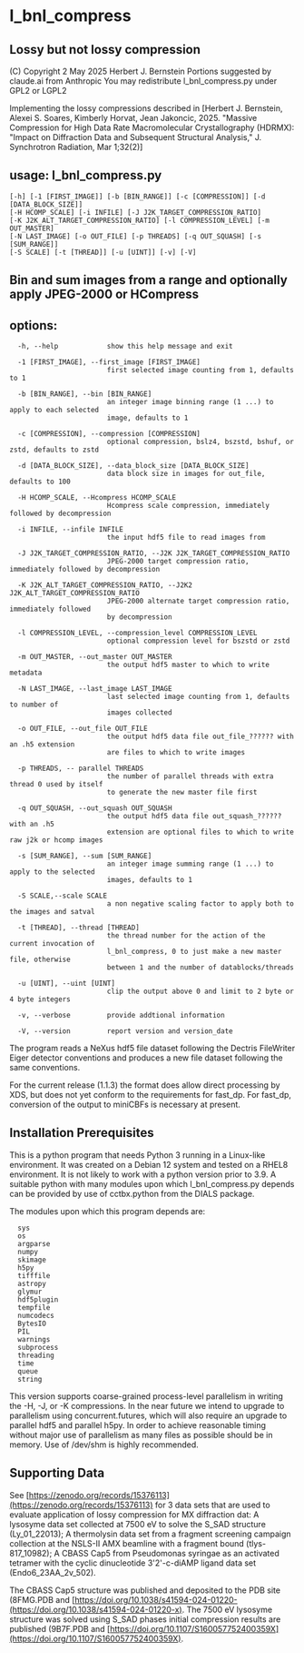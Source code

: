 # l_bnl_compress
## Lossy but not lossy compression

(C) Copyright 2 May 2025 Herbert J. Bernstein
Portions suggested by claude.ai from Anthropic
You may redistribute l_bnl_compress.py under GPL2 or LGPL2 

Implementing the lossy compressions described in [Herbert J. Bernstein, Alexei S. Soares, Kimberly Horvat,
Jean Jakoncic, 2025.  "Massive Compression for High Data Rate Macromolecular Crystallography (HDRMX): 
"Impact on Diffraction Data and Subsequent Structural Analysis," J. Synchrotron Radiation,
 Mar 1;32(2)]

## usage: l_bnl_compress.py 
    [-h] [-1 [FIRST_IMAGE]] [-b [BIN_RANGE]] [-c [COMPRESSION]] [-d [DATA_BLOCK_SIZE]]
    [-H HCOMP_SCALE] [-i INFILE] [-J J2K_TARGET_COMPRESSION_RATIO]
    [-K J2K_ALT_TARGET_COMPRESSION_RATIO] [-l COMPRESSION_LEVEL] [-m OUT_MASTER]
    [-N LAST_IMAGE] [-o OUT_FILE] [-p THREADS] [-q OUT_SQUASH] [-s [SUM_RANGE]]
    [-S SCALE] [-t [THREAD]] [-u [UINT]] [-v] [-V]

## Bin and sum images from a range and optionally apply JPEG-2000 or HCompress

## options:
```
  -h, --help            show this help message and exit

  -1 [FIRST_IMAGE], --first_image [FIRST_IMAGE]
                        first selected image counting from 1, defaults to 1

  -b [BIN_RANGE], --bin [BIN_RANGE]
                        an integer image binning range (1 ...) to apply to each selected 
                        image, defaults to 1

  -c [COMPRESSION], --compression [COMPRESSION]
                        optional compression, bslz4, bszstd, bshuf, or zstd, defaults to zstd

  -d [DATA_BLOCK_SIZE], --data_block_size [DATA_BLOCK_SIZE]
                        data block size in images for out_file, defaults to 100

  -H HCOMP_SCALE, --Hcompress HCOMP_SCALE
                        Hcompress scale compression, immediately followed by decompression

  -i INFILE, --infile INFILE
                        the input hdf5 file to read images from

  -J J2K_TARGET_COMPRESSION_RATIO, --J2K J2K_TARGET_COMPRESSION_RATIO
                        JPEG-2000 target compression ratio, immediately followed by decompression

  -K J2K_ALT_TARGET_COMPRESSION_RATIO, --J2K2 J2K_ALT_TARGET_COMPRESSION_RATIO
                        JPEG-2000 alternate target compression ratio, immediately followed 
                        by decompression

  -l COMPRESSION_LEVEL, --compression_level COMPRESSION_LEVEL
                        optional compression level for bszstd or zstd

  -m OUT_MASTER, --out_master OUT_MASTER
                        the output hdf5 master to which to write metadata

  -N LAST_IMAGE, --last_image LAST_IMAGE
                        last selected image counting from 1, defaults to number of 
                        images collected

  -o OUT_FILE, --out_file OUT_FILE
                        the output hdf5 data file out_file_?????? with an .h5 extension 
                        are files to which to write images

  -p THREADS, -- parallel THREADS
                        the number of parallel threads with extra thread 0 used by itself 
                        to generate the new master file first

  -q OUT_SQUASH, --out_squash OUT_SQUASH
                        the output hdf5 data file out_squash_?????? with an .h5 
                        extension are optional files to which to write raw j2k or hcomp images

  -s [SUM_RANGE], --sum [SUM_RANGE]
                        an integer image summing range (1 ...) to apply to the selected 
                        images, defaults to 1

  -S SCALE,--scale SCALE
                        a non negative scaling factor to apply both to the images and satval

  -t [THREAD], --thread [THREAD]
                        the thread number for the action of the current invocation of 
                        l_bnl_compress, 0 to just make a new master file, otherwise 
                        between 1 and the number of datablocks/threads

  -u [UINT], --uint [UINT]
                        clip the output above 0 and limit to 2 byte or 4 byte integers

  -v, --verbose         provide addtional information

  -V, --version         report version and version_date

```
The program reads a NeXus hdf5 file dataset following the Dectris 
FileWriter Eiger detector conventions and produces a new file dataset 
following the same conventions.

For the current release (1.1.3) the format does allow direct processing by XDS,
but does not yet conform to the requirements for fast_dp.  For fast_dp, conversion
of the output to miniCBFs is necessary at present.

## Installation Prerequisites

This is a python program that needs Python 3 running in a Linux-like environment. 
It was created on a Debian 12 system and tested on a RHEL8 environment.  It is 
not likely to work with a python version prior to 3.9.  A suitable python with 
many modules upon which l_bnl_compress.py depends can be provided by use 
of cctbx.python from the DIALS package.

The modules upon which this program depends are:

      sys
      os
      argparse
      numpy
      skimage
      h5py
      tifffile
      astropy
      glymur
      hdf5plugin
      tempfile
      numcodecs
      BytesIO
      PIL
      warnings
      subprocess
      threading
      time
      queue
      string

This version supports coarse-grained process-level parallelism in writing
the -H, -J, or -K compressions.  In the near future
we intend to upgrade to parallelism using concurrent.futures, which
will also require an upgrade to parallel hdf5 and parallel h5py.
In order to achieve reasonable timing without major use of parallelism
as many files as possible should be in memory.  Use of /dev/shm is
highly recommended.

## Supporting Data

See [https://zenodo.org/records/15376113](https://zenodo.org/records/15376113) for 3 data sets that are used to evaluate application of lossy compression for MX diffraction dat:   A lysosyme data set collected at 7500 eV to solve the S_SAD structure (Ly_01_22013); 
A thermolysin data set from a fragment screening campaign collection at the NSLS-II AMX beamline with a fragment bound (tlys-817_10982); 
A  CBASS Cap5 from Pseudomonas syringae as an activated tetramer with the cyclic dinucleotide 3'2'-c-diAMP ligand data set (Endo6_23AA_2v_502).

The CBASS Cap5 structure was published and deposited to the PDB site (8FMG.PDB and [https://doi.org/10.1038/s41594-024-01220-(https://doi.org/10.1038/s41594-024-01220-x). 
The 7500 eV lysosyme structure was solved using S_SAD phases initial compression results are published (9B7F.PDB and [https://doi.org/10.1107/S160057752400359X](https://doi.org/10.1107/S160057752400359X).
